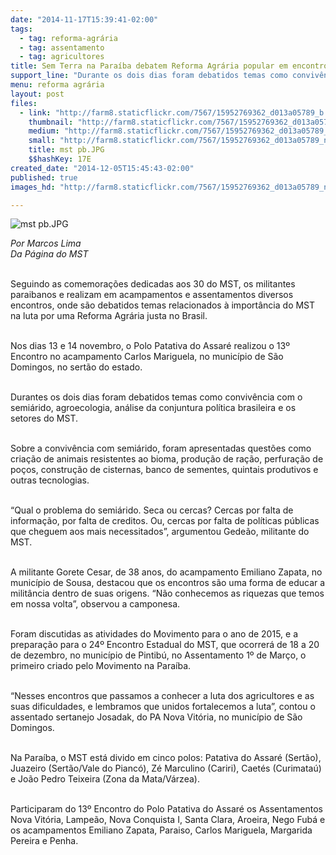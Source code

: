 ```yaml
---
date: "2014-11-17T15:39:41-02:00"
tags:
  - tag: reforma-agrária
  - tag: assentamento
  - tag: agricultores
title: Sem Terra na Paraíba debatem Reforma Agrária popular em encontro
support_line: "Durante os dois dias foram debatidos temas como convivência com o semiárido, agroecologia, análise da conjuntura política brasileira e os setores do MST."
menu: reforma agrária
layout: post
files:
  - link: "http://farm8.staticflickr.com/7567/15952769362_d013a05789_b.jpg"
    thumbnail: "http://farm8.staticflickr.com/7567/15952769362_d013a05789_t.jpg"
    medium: "http://farm8.staticflickr.com/7567/15952769362_d013a05789_z.jpg"
    small: "http://farm8.staticflickr.com/7567/15952769362_d013a05789_n.jpg"
    title: mst pb.JPG
    $$hashKey: 17E
created_date: "2014-12-05T15:45:43-02:00"
published: true
images_hd: "http://farm8.staticflickr.com/7567/15952769362_d013a05789_n.jpg"

---
```

<p><img alt="mst pb.JPG" src="http://farm8.staticflickr.com/7567/15952769362_d013a05789_b.jpg" /></p>

<p><em>Por Marcos Lima<br />
Da&nbsp;P&aacute;gina do MST</em><br />
&nbsp;</p>

<p>Seguindo as comemora&ccedil;&otilde;es dedicadas aos 30 do MST, os militantes paraibanos e realizam em acampamentos e assentamentos diversos encontros, onde s&atilde;o debatidos temas relacionados &agrave; import&acirc;ncia do MST na luta por uma Reforma Agr&aacute;ria justa no Brasil.<br />
&nbsp;</p>

<p>Nos dias 13 e 14 novembro, o Polo Patativa do Assar&eacute; realizou o 13&ordm; Encontro no acampamento Carlos Mariguela, no munic&iacute;pio de S&atilde;o Domingos, no sert&atilde;o do estado.<br />
&nbsp;</p>

<p>Durantes os dois dias foram debatidos temas como conviv&ecirc;ncia com o semi&aacute;rido, agroecologia, an&aacute;lise da conjuntura pol&iacute;tica brasileira e os setores do MST.<br />
&nbsp;</p>

<p>Sobre a conviv&ecirc;ncia com semi&aacute;rido, foram apresentadas quest&otilde;es como cria&ccedil;&atilde;o de animais resistentes ao bioma, produ&ccedil;&atilde;o de ra&ccedil;&atilde;o, perfura&ccedil;&atilde;o de po&ccedil;os, constru&ccedil;&atilde;o de cisternas, banco de sementes, quintais produtivos e outras tecnologias.<br />
&nbsp;</p>

<p>&ldquo;Qual o problema do semi&aacute;rido. Seca ou cercas? Cercas por falta de informa&ccedil;&atilde;o, por falta de creditos. Ou, cercas por falta de pol&iacute;ticas p&uacute;blicas que cheguem aos mais necessitados&rdquo;, argumentou Gede&atilde;o, militante do MST.<br />
&nbsp;</p>

<p>A militante Gorete Cesar, de 38 anos, do acampamento Emiliano Zapata, no munic&iacute;pio de Sousa, destacou que os encontros s&atilde;o uma forma de educar a milit&acirc;ncia dentro de suas origens. &ldquo;N&atilde;o conhecemos as riquezas que temos em nossa volta&rdquo;, observou a camponesa.&nbsp;&nbsp;&nbsp;&nbsp;&nbsp;&nbsp;&nbsp;<br />
&nbsp;</p>

<p>Foram discutidas as atividades do Movimento para o ano de 2015, e a prepara&ccedil;&atilde;o para o 24&ordm; Encontro Estadual do MST, que ocorrer&aacute; de 18 a 20 de dezembro, no munic&iacute;pio de Pintib&uacute;, no Assentamento 1&ordm; de Mar&ccedil;o, o primeiro criado pelo Movimento na Para&iacute;ba.<br />
&nbsp;&nbsp;&nbsp;&nbsp;&nbsp;&nbsp;&nbsp;&nbsp;&nbsp;&nbsp;&nbsp;&nbsp;&nbsp;&nbsp;&nbsp;&nbsp;</p>

<p>&ldquo;Nesses encontros que passamos a conhecer a luta dos agricultores e as suas dificuldades, e lembramos que unidos fortalecemos a luta&rdquo;, contou o assentado sertanejo Josadak, do PA Nova Vit&oacute;ria, no munic&iacute;pio de S&atilde;o Domingos.</p>

<p><br />
Na Para&iacute;ba, o MST est&aacute; divido em cinco polos: Patativa do Assar&eacute; (Sert&atilde;o), Juazeiro (Sert&atilde;o/Vale do Pianc&oacute;), Z&eacute; Marculino (Cariri), Caet&eacute;s (Curimata&uacute;) e Jo&atilde;o Pedro Teixeira (Zona da Mata/V&aacute;rzea).<br />
&nbsp;</p>

<p>Participaram do 13&ordm; Encontro do Polo Patativa do Assar&eacute; os Assentamentos Nova Vit&oacute;ria, Lampe&atilde;o, Nova Conquista I, Santa Clara, Aroeira, Nego Fub&aacute; e os acampamentos Emiliano Zapata, Paraiso, Carlos Mariguela, Margarida Pereira e Penha.<br />
&nbsp;</p>

